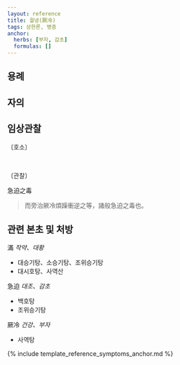 ```yaml
---
layout: reference
title: 궐냉(厥冷)
tags: 상한론, 병증
anchor:
  herbs: [부자, 감초]
  formulas: []
---
```



## 용례



## 자의



## 임상관찰

〔호소〕

<br>

〔관찰〕

急迫之毒

> 而旁治厥冷煩躁衝逆之等，諸般急迫之毒也。

## 관련 본초 및 처방

滿 _작약、대황_
* 대승기탕、소승기탕、조위승기탕
* 대시호탕、사역산

急迫 _대조、감초_
* 백호탕
* 조위승기탕

厥冷 _건강、부자_
* 사역탕


{% include template_reference_symptoms_anchor.md %}
